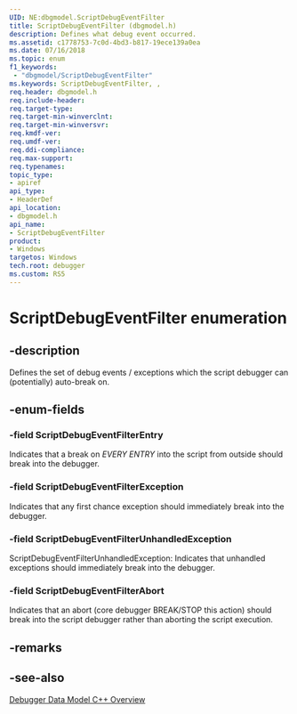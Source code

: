 ```yaml
---
UID: NE:dbgmodel.ScriptDebugEventFilter
title: ScriptDebugEventFilter (dbgmodel.h)
description: Defines what debug event occurred.
ms.assetid: c1778753-7c0d-4bd3-b817-19ece139a0ea
ms.date: 07/16/2018
ms.topic: enum
f1_keywords:
 - "dbgmodel/ScriptDebugEventFilter"
ms.keywords: ScriptDebugEventFilter, , 
req.header: dbgmodel.h
req.include-header:
req.target-type:
req.target-min-winverclnt:
req.target-min-winversvr:
req.kmdf-ver:
req.umdf-ver:
req.ddi-compliance:
req.max-support:
req.typenames: 
topic_type: 
- apiref
api_type: 
- HeaderDef
api_location: 
- dbgmodel.h
api_name: 
- ScriptDebugEventFilter
product:
- Windows
targetos: Windows
tech.root: debugger
ms.custom: RS5
---
```


# ScriptDebugEventFilter enumeration

## -description

Defines the set of debug events / exceptions which the script debugger can (potentially) auto-break on.

## -enum-fields

### -field ScriptDebugEventFilterEntry
Indicates that a break on *EVERY ENTRY* into the script from outside should break into the debugger.

### -field ScriptDebugEventFilterException 
Indicates that any first chance exception should immediately break into the debugger.

### -field ScriptDebugEventFilterUnhandledException 
ScriptDebugEventFilterUnhandledException: Indicates that unhandled exceptions should immediately break into the debugger.

### -field ScriptDebugEventFilterAbort 
Indicates that an abort (core debugger BREAK/STOP this action) should break into the script debugger rather than aborting the script execution.

## -remarks

## -see-also

[Debugger Data Model C++ Overview](https://docs.microsoft.com/windows-hardware/drivers/debugger/data-model-cpp-overview)
